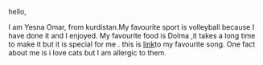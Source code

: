 
hello,

I am Yesna Omar, from kurdistan.My favourite sport is volleyball because I have done it and I enjoyed.
My favourite food is Dolma ,it takes a long time to make it but it is special for me  .
this is [link](https://www.youtube.com/watch?v=GPX5LYhVdoU)to my favourite song.
One fact about me is i love cats but I am allergic to them.
